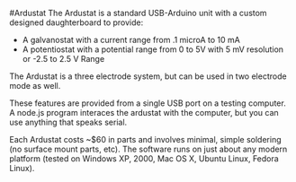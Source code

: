#Ardustat
The Ardustat is  a standard USB-Arduino unit with a custom designed daughterboard to provide:

- A galvanostat with a current range from .1 microA to 10 mA
- A potentiostat with a potential range from 0 to 5V with 5 mV resolution or -2.5 to 2.5 V Range

The Ardustat is a three electrode system, but can be used in two electrode mode as well.

These features are provided from a single USB port on a testing computer. A node.js program interaces the ardustat with the computer, but you can use anything that speaks serial.

Each Ardustat costs ~$60 in parts and involves minimal, simple soldering (no surface mount parts, etc). The software runs on just about any modern platform (tested on Windows XP, 2000, Mac OS X, Ubuntu Linux, Fedora Linux).

